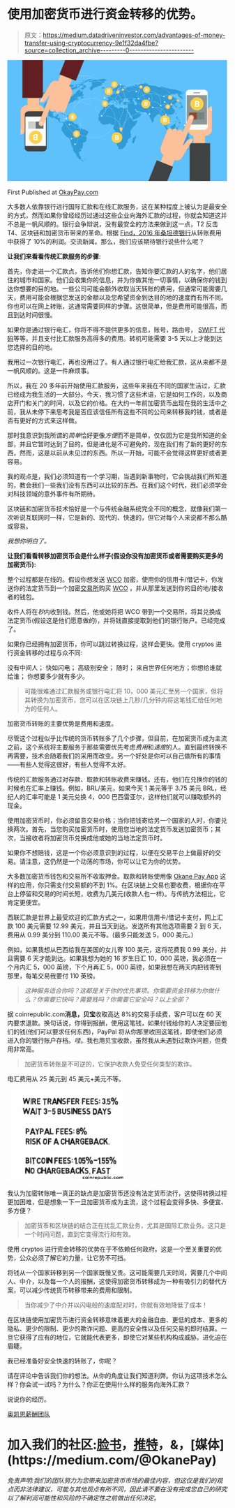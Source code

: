 # 使用加密货币进行资金转移的优势。

> 原文：<https://medium.datadriveninvestor.com/advantages-of-money-transfer-using-cryptocurrency-9e1f32da4fbe?source=collection_archive---------0----------------------->

![](img/c90f5f31617e6b5c642162a3fbeb2ea0.png)

First Published at [OkayPay.com](https://okanepay.com)

大多数人依靠银行进行国际汇款和在线汇款服务，这在某种程度上被认为是最安全的方式，然而如果你曾经经历过通过这些企业向海外汇款的过程，你就会知道这并不总是一帆风顺的。银行会争辩说，没有最安全的方法来做到这一点，T2 反击 T4、区块链和加密货币带来的革命。根据 [Find，2016 年](https://news.find.exchange/how-cryptocurrency-will-change-the-way-you-send-money/#fn1)[桑坦德银行](https://www.cnbc.com/2018/01/31/santander-earnings-q4-2017.html)从转账费用中获得了 10%的利润。交流新闻。那么，我们应该期待银行说些什么呢？

**让我们来看看传统汇款服务的步骤:**

首先，你走进一个汇款点，告诉他们你想汇款，告知你要汇款的人的名字，他们居住的城市和国家。他们会收集你的信息，并为你做其他一切事情，以确保你的钱到达你想要的目的地。一些公司可能会额外收取当天转账的费用，但通常可能需要几天，费用可能会根据您发送的金额以及您希望资金到达目的地的速度而有所不同。你也可以在网上转账，这通常需要同样的步骤。这很简单，但是费用可能很高，而且到达时间很慢。

如果你是通过银行电汇，你将不得不提供更多的信息，账号，路由号， [SWIFT 代码](https://www.google.com.br/url?sa=t&rct=j&q=&esrc=s&source=web&cd=2&cad=rja&uact=8&ved=2ahUKEwiknMSUt8_eAhUEkJAKHYFJA5MQFjABegQICxAE&url=https%3A%2F%2Fwww.chase.com%2Fpsmhelp%2Findex.jsp%3Fpg_name%3Dshared%2Fhelp%2Fpage%2FWire_BankCodeLookupGuide&usg=AOvVaw2KD0JOtE1MqVpZ4nnRHsGe)等等。并且支付比汇款服务高得多的费用。转机可能需要 3-5 天以上才能到达您选择的目的地。

我用过一次银行电汇，再也没用过了。有人通过银行电汇给我汇款，这从来都不是一帆风顺的。这是一件麻烦事。

所以，我在 20 多年前开始使用汇款服务，这些年来我在不同的国家生活过，汇款已经成为我生活的一大部分。今天，我习惯了这些术语，它是如何工作的，以及商店开门和关门的时间，以及它的价格。在大约一年前加密货币出现在我的生活中之前，我从未停下来思考我是否应该信任所有这些不同的公司来转移我的钱，或者是否有更好的方式来这样做。

那时我意识到我所谓的*简单*恰好更像*方便*而不是简单，仅仅因为它是我所知道的全部，并且它暂时达到了目的。但是进化是不可避免的，现在我们有了新的更好的东西，然而，这是以前从未见过的东西。所以一开始，可能不会觉得这样更好或者更容易。

我的观点是，我们必须知道有一个学习期，当遇到新事物时，它会挑战我们所知道的，教会我们一些我们没有东西可以比较的东西。在我们这个时代，我们必须学会对科技领域的意外事件有所期待。

区块链和加密货币技术恰好是一个与传统金融系统完全不同的概念，就像我们第一次听说互联网时一样，它是新的、现代的、快速的，但它对每个人来说都不那么酷或容易。

*我想你明白了。*

**让我们看看转移加密货币会是什么样子(假设你没有加密货币或者需要购买更多的加密货币):**

整个过程都是在线的。假设你想发送 [WCO](https://winco.io) 加密，使用你的信用卡/借记卡，你发送你的法定货币到一个加密[交易所](https://blog.winco.io/category/exchange/)购买 [WCO](https://winco.io) ，并从那里发送到你的目的地/接收者的钱包。

收件人将在*秒*内收到钱。然后，他或她将把 WCO 带到一个交易所，将其兑换成法定货币(假设这是他们愿意做的)，并将钱直接提取到他们的银行账户。已经完成了。

如果你已经拥有加密货币，你可以跳过转换过程，这样会更快。使用 cryptos 进行资金转移的过程与众不同:

没有中间人；
快如闪电；
高级别安全；
随时；
来自世界任何地方；你想给谁就给谁；
你想要多少就有多少。

> 可能很难通过汇款服务或银行电汇将 10，000 美元汇至另一个国家，但将其转换为加密货币，您可以在区块链上几秒/几分钟内将这笔钱汇给任何地方的任何人。

加密货币转账的主要优势是费用和速度。

尽管这个过程似乎比传统的货币转账多了几个步骤，但目前，在加密货币成为主流之前，这个系统将主要服务于那些需要优先考虑*费用*和*速度*的人。直到最终转换不再需要，技术会随着我们的采用而改变。另一个好处是你可以自己做所有的事情——有些人觉得这很好，有些人觉得不太好。

传统的汇款服务通过对存款、取款和转账收费来赚钱。还有，他们在兑换你的钱的时候也在汇率上赚钱。例如，BRL/美元，如果今天 1 美元等于 3.75 美元 BRL，经纪人的汇率可能是 1 美元兑换 4，000 巴西雷亚尔，这样他们就可以赚取额外的现金。

使用加密货币时，你必须留意交易价格；当你把钱寄给另一个国家的人时，你要兑换两次。首先，当您购买加密货币时，使用您当地的法定货币发送加密货币；其次，当接收者将加密货币兑换成他或她的当地法定货币时。

如果你不想赔钱，这是一个你必须意识到的过程，以便在交易平台上做最好的交易。请注意，这仍然是一个动荡的市场，你可以让它为你的优势。

大多数加密货币钱包和交易所不收取押金。取款和转账使用像 [Okane Pay App](https://okanepay.com) 这样的应用，你只需支付交易额的不到 1%。在区块链上交易也要收费，根据你在平台上停留和交易的时间长短，收费为几美元(收款人也一样)。与传统方法相比，它肯定更便宜。

西联汇款是世界上最受欢迎的汇款方式之一，如果用信用卡/借记卡支付，网上汇款 100 美元需要 12.99 美元，并且当天到达。发送所有其他选项需要 2 到 6 天，费用从 0.99 美分到 110.00 美元不等。(最多只能发送 5，000 美元。)

例如，如果我想从巴西给我在美国的女儿寄 100 美元，这将花费我 0.99 美分，并且需要 6 天才能到达。如果我想为她的 16 岁生日汇 10，000 英镑，我必须在一个月内汇 5，000 英镑，下个月再汇 5，000 英镑，如果我想在两天内把钱寄到那里，每笔交易我要付 110 英镑。

> *这种服务适合你吗？这都是关于你的优先事项。你需要资金转移为你做什么？你需要它快吗？需要贱吗？你需要它安全吗？以上全部？*

据 coinrepublic.com**消息，贝宝**收取高达 8%的交易手续费，客户可以在 60 天内要求退款。换句话说，你得到报酬，使用这笔钱，如果付钱给你的人决定要回他们的钱(他们可以要求任何东西)，PayPal 将从你那里收回这笔钱，即使他们必须进入你的银行账户存档。*哇*。我也用贝宝收款，虽然我从未遇到过欺诈问题，但费用非常高。

> 加密货币转账是不可逆的，它保护收款人免受任何类型的欺诈。

电汇费用从 25 美元到 45 美元+美元不等。

![](img/a3399dab42579c39d00551f6295fbaca.png)

我认为加密转账唯一真正的缺点是加密货币还没有法定货币流行，这使得转换过程更加困难，但是想象一下一旦加密货币成为主流，这个过程会变得多快、多便宜、多方便？

> 加密货币和区块链的结合正在扰乱汇款业务，尤其是国际汇款业务。这只是一个时间问题，直到它变得流行和有效。

使用 cryptos 进行资金转移的优势在于不依赖任何政府。这是一个至关重要的优势，公众必须了解它的力量，让它势不可挡。

将钱从一个国家转移到另一个国家既慢又贵。这可能需要几天时间，需要几个中间人、中介，以及每一个人的报酬，这使得加密货币转移成为一种有吸引力的替代方案，可以减少传统货币转移带来的费用和限制。

> 当你减少了中介并以闪电般的速度配对时，你就有效地降低了成本！

在区块链使用加密货币进行资金转移意味着更大的金融自由、更低的成本、更多的隐私、更少的限制、更少的欺诈问题、更高的安全性以及任何交易的即时结算。一旦它获得了应有的地位，它就能代表更多，即使它对某些机构构成威胁。进化迫在眉睫。

我已经准备好安全快速的转账了，你呢？

请在评论中告诉我们你的想法。从你的角度让我们知道利弊。你认为这项技术怎么样？你会试一试吗？为什么？你正在使用什么样的服务向海外汇款？

说说你的经历。

[奥凯恩薪酬团队](https://okanepay.com)

# 加入我们的社区:[脸书](https://www.facebook.com/OkanePay-199777494229807/)，[推特](https://twitter.com/OkanePay_)，&，[媒体](https://medium.com/@OkanePay)

*免责声明:我们的团队努力为您带来加密货币市场的最佳内容，但这仅是我们的观点而非法律建议，可能与其他观点有所不同，因此请不要在没有完成您自己的研究以了解利润可能性和风险的不确定性之前做出任何决定。*